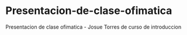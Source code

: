 # Presentacion-de-clase-ofimatica
Presentacion de clase ofimatica - Josue Torres de curso de introduccion
